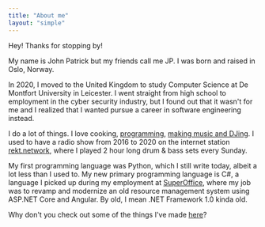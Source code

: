 ```yaml
---
title: "About me"
layout: "simple"
---
```


Hey! Thanks for stopping by!

My name is John Patrick but my friends call me JP. I was born and raised in Oslo, Norway. 

In 2020, I moved to the United Kingdom to study Computer Science at De Montfort University in Leicester. I went straight from high school to employment in the cyber security industry, but I found out that it wasn't for me and I realized that I wanted pursue a career in software engineering instead.

I do a lot of things. I love cooking, [programming](https://github.com/GOATS2K), [making music and DJing](https://soundcloud.com/closurednb). I used to have a radio show from 2016 to 2020 on the internet station [rekt.network](https://rekt.network), where I played 2 hour long drum & bass sets every Sunday.

My first programming language was Python, which I still write today, albeit a lot less than I used to. My new primary programming language is C#, a language I picked up during my employment at [SuperOffice](https://superoffice.com), where my job was to revamp and modernize an old resource management system using ASP.NET Core and Angular. By old, I mean .NET Framework 1.0 kinda old.

Why don't you check out some of the things I've made [here](/projects)?

